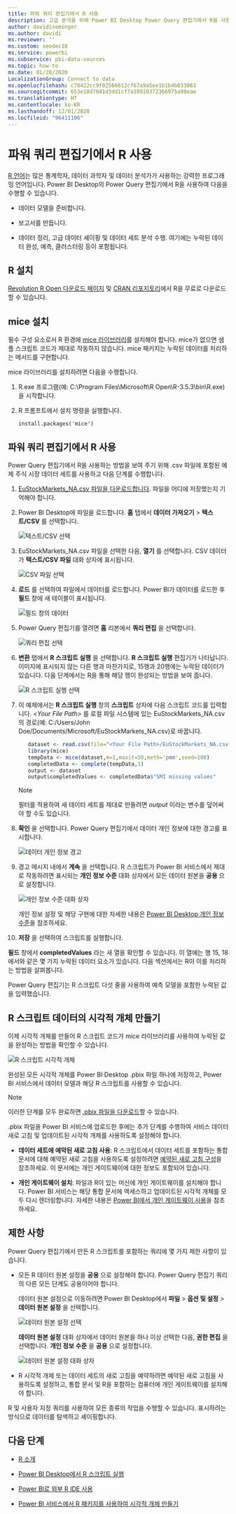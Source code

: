 ```yaml
---
title: 파워 쿼리 편집기에서 R 사용
description: 고급 분석을 위해 Power BI Desktop Power Query 편집기에서 R을 사용합니다.
author: davidiseminger
ms.author: davidi
ms.reviewer: ''
ms.custom: seodec18
ms.service: powerbi
ms.subservice: pbi-data-sources
ms.topic: how-to
ms.date: 01/28/2020
LocalizationGroup: Connect to data
ms.openlocfilehash: c70422cc9f02566612cf67a9a5ee1b1b4b033063
ms.sourcegitcommit: 653e18d7041d3dd1cf7a38010372366975a98eae
ms.translationtype: HT
ms.contentlocale: ko-KR
ms.lasthandoff: 12/01/2020
ms.locfileid: "96411106"
---
```

# <a name="use-r-in-power-query-editor"></a>파워 쿼리 편집기에서 R 사용

[R 언어](https://mran.microsoft.com/documents/what-is-r)는 많은 통계학자, 데이터 과학자 및 데이터 분석가가 사용하는 강력한 프로그래밍 언어입니다. Power BI Desktop의 Power Query 편집기에서 R을 사용하여 다음을 수행할 수 있습니다.

* 데이터 모델을 준비합니다.

* 보고서를 만듭니다.

* 데이터 정리, 고급 데이터 셰이핑 및 데이터 세트 분석 수행. 여기에는 누락된 데이터 완성, 예측, 클러스터링 등이 포함됩니다.  

## <a name="install-r"></a>R 설치

[Revolution R Open 다운로드 페이지](https://mran.revolutionanalytics.com/download/) 및 [CRAN 리포지토리](https://cran.r-project.org/bin/windows/base/)에서 R을 무료로 다운로드할 수 있습니다.

## <a name="install-mice"></a>mice 설치

필수 구성 요소로서 R 환경에 [mice 라이브러리](https://www.rdocumentation.org/packages/mice/versions/3.5.0/topics/mice)를 설치해야 합니다. mice가 없으면 샘플 스크립트 코드가 제대로 작동하지 않습니다. mice 패키지는 누락된 데이터를 처리하는 메서드를 구현합니다.

mice 라이브러리를 설치하려면 다음을 수행합니다.

1. R.exe 프로그램(예: C:\Program Files\Microsoft\R Open\R-3.5.3\bin\R.exe)을 시작합니다.  

2. R 프롬프트에서 설치 명령을 실행합니다.

   ``` 
   install.packages('mice') 
   ```

## <a name="use-r-in-power-query-editor"></a>파워 쿼리 편집기에서 R 사용

Power Query 편집기에서 R을 사용하는 방법을 보여 주기 위해 .csv 파일에 포함된 예제 주식 시장 데이터 세트를 사용하고 다음 단계를 수행합니다.

1. [EuStockMarkets_NA.csv 파일을 다운로드합니다](https://download.microsoft.com/download/F/8/A/F8AA9DC9-8545-4AAE-9305-27AD1D01DC03/EuStockMarkets_NA.csv). 파일을 어디에 저장했는지 기억해야 합니다.

1. Power BI Desktop에 파일을 로드합니다. **홈** 탭에서 **데이터 가져오기** > **텍스트/CSV** 를 선택합니다.

   ![텍스트/CSV 선택](media/desktop-r-in-query-editor/r-in-query-editor_1.png)

1. EuStockMarkets_NA.csv 파일을 선택한 다음, **열기** 를 선택합니다. CSV 데이터가 **텍스트/CSV 파일** 대화 상자에 표시됩니다.

   ![CSV 파일 선택](media/desktop-r-in-query-editor/r-in-query-editor_2.png)

1. **로드** 를 선택하여 파일에서 데이터를 로드합니다. Power BI가 데이터를 로드한 후 **필드** 창에 새 테이블이 표시됩니다.

   ![필드 창의 데이터](media/desktop-r-in-query-editor/r-in-query-editor_3.png)

1. Power Query 편집기를 열려면 **홈** 리본에서 **쿼리 편집** 을 선택합니다.

   ![쿼리 편집 선택](media/desktop-r-in-query-editor/r-in-query-editor_4.png)

1. **변환** 탭에서 **R 스크립트 실행** 을 선택합니다. **R 스크립트 실행** 편집기가 나타납니다. 이미지에 표시되지 않는 다른 행과 마찬가지로, 15행과 20행에는 누락된 데이터가 있습니다. 다음 단계에서는 R을 통해 해당 행이 완성되는 방법을 보여 줍니다.

   ![R 스크립트 실행 선택](media/desktop-r-in-query-editor/r-in-query-editor_5d.png)

1. 이 예제에서는 **R 스크립트 실행** 창의 **스크립트** 상자에 다음 스크립트 코드를 입력합니다. *&lt;Your File Path&gt;* 를 로컬 파일 시스템에 있는 EuStockMarkets_NA.csv의 경로(예: C:/Users/John Doe/Documents/Microsoft/EuStockMarkets_NA.csv)로 바꿉니다.

    ```r
       dataset <- read.csv(file="<Your File Path>/EuStockMarkets_NA.csv", header=TRUE, sep=",")
       library(mice)
       tempData <- mice(dataset,m=1,maxit=50,meth='pmm',seed=100)
       completedData <- complete(tempData,1)
       output <- dataset
       output$completedValues <- completedData$"SMI missing values"
    ```

    > [!NOTE]
    > 필터를 적용하여 새 데이터 세트를 제대로 만들려면 *output* 이라는 변수를 덮어써야 할 수도 있습니다.

7. **확인** 을 선택합니다. Power Query 편집기에서 데이터 개인 정보에 대한 경고를 표시합니다.

   ![데이터 개인 정보 경고](media/desktop-r-in-query-editor/r-in-query-editor_6.png)
8. 경고 메시지 내에서 **계속** 을 선택합니다. R 스크립트가 Power BI 서비스에서 제대로 작동하려면 표시되는 **개인 정보 수준** 대화 상자에서 모든 데이터 원본을 **공용** 으로 설정합니다. 

   ![개인 정보 수준 대화 상자](media/desktop-r-in-query-editor/r-in-query-editor_7.png)

   개인 정보 설정 및 해당 구현에 대한 자세한 내용은 [Power BI Desktop 개인 정보 수준](../admin/desktop-privacy-levels.md)을 참조하세요.

 9. **저장** 을 선택하여 스크립트를 실행합니다. 

   **필드** 창에서 **completedValues** 라는 새 열을 확인할 수 있습니다. 이 열에는 행 15, 18에서와 같은 몇 가지 누락된 데이터 요소가 있습니다. 다음 섹션에서는 R이 이를 처리하는 방법을 살펴봅니다.

   Power Query 편집기는 R 스크립트 다섯 줄을 사용하여 예측 모델을 포함한 누락된 값을 입력했습니다.

## <a name="create-visuals-from-r-script-data"></a>R 스크립트 데이터의 시각적 개체 만들기

이제 시각적 개체를 만들어 R 스크립트 코드가 mice 라이브러리를 사용하여 누락된 값을 완성하는 방법을 확인할 수 있습니다.

![R 스크립트 시각적 개체](media/desktop-r-in-query-editor/r-in-query-editor_8a.png)

완성된 모든 시각적 개체를 Power BI Desktop .pbix 파일 하나에 저장하고, Power BI 서비스에서 데이터 모델과 해당 R 스크립트를 사용할 수 있습니다.

> [!NOTE]
> 이러한 단계를 모두 완료하면 [.pbix 파일을 다운로드](https://download.microsoft.com/download/F/8/A/F8AA9DC9-8545-4AAE-9305-27AD1D01DC03/Complete%20Values%20with%20R%20in%20PQ.pbix)할 수 있습니다.

.pbix 파일을 Power BI 서비스에 업로드한 후에는 추가 단계를 수행하여 서비스 데이터 새로 고침 및 업데이트된 시각적 개체를 사용하도록 설정해야 합니다.  

* **데이터 세트에 예약된 새로 고침 사용**: R 스크립트에서 데이터 세트를 포함하는 통합 문서에 대해 예약된 새로 고침을 사용하도록 설정하려면 [예약된 새로 고침 구성](refresh-scheduled-refresh.md)을 참조하세요. 이 문서에는 개인 게이트웨이에 대한 정보도 포함되어 있습니다.

* **개인 게이트웨이 설치**: 파일과 R이 있는 머신에 개인 게이트웨이를 설치해야 합니다. Power BI 서비스는 해당 통합 문서에 액세스하고 업데이트된 시각적 개체를 모두 다시 렌더링합니다. 자세한 내용은 [Power BI에서 개인 게이트웨이 사용](service-gateway-personal-mode.md)을 참조하세요.

## <a name="limitations"></a>제한 사항

Power Query 편집기에서 만든 R 스크립트를 포함하는 쿼리에 몇 가지 제한 사항이 있습니다.

* 모든 R 데이터 원본 설정을 **공용** 으로 설정해야 합니다. Power Query 편집기 쿼리의 다른 모든 단계도 공용이어야 합니다. 

   데이터 원본 설정으로 이동하려면 Power BI Desktop에서 **파일** > **옵션 및 설정** > **데이터 원본 설정** 을 선택합니다.

   ![데이터 원본 설정 선택](media/desktop-r-in-query-editor/r-in-query-editor_9.png)

   **데이터 원본 설정** 대화 상자에서 데이터 원본을 하나 이상 선택한 다음, **권한 편집** 을 선택합니다. **개인 정보 수준** 을 **공용** 으로 설정합니다.

   ![데이터 원본 설정 대화 상자](media/desktop-r-in-query-editor/r-in-query-editor_10.png)  
  
* R 시각적 개체 또는 데이터 세트의 새로 고침을 예약하려면 예약된 새로 고침을 사용하도록 설정하고, 통합 문서 및 R을 포함하는 컴퓨터에 개인 게이트웨이를 설치해야 합니다. 

R 및 사용자 지정 쿼리를 사용하여 모든 종류의 작업을 수행할 수 있습니다. 표시하려는 방식으로 데이터를 탐색하고 셰이핑합니다.

## <a name="next-steps"></a>다음 단계

* [R 소개](https://mran.microsoft.com/documents/what-is-r) 

* [Power BI Desktop에서 R 스크립트 실행](desktop-r-scripts.md) 

* [Power BI로 외부 R IDE 사용](desktop-r-ide.md) 

* [Power BI 서비스에서 R 패키지를 사용하여 시각적 개체 만들기](service-r-packages-support.md)
